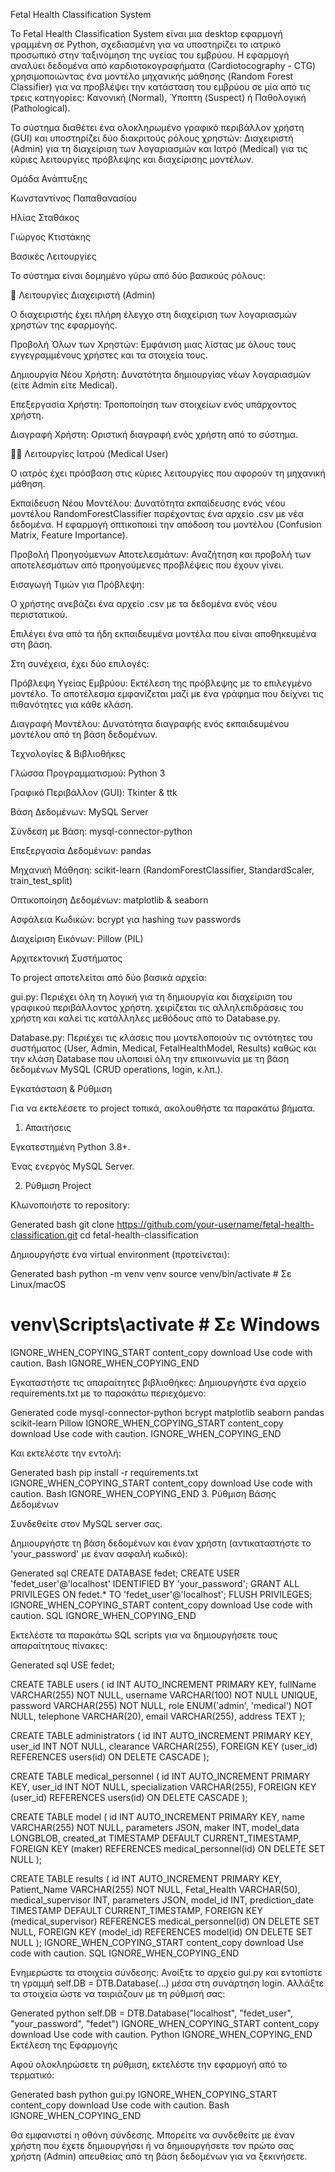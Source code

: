 Fetal Health Classification System

Το Fetal Health Classification System είναι μια desktop εφαρμογή γραμμένη σε Python, σχεδιασμένη για να υποστηρίζει το ιατρικό προσωπικό στην ταξινόμηση της υγείας του εμβρύου. Η εφαρμογή αναλύει δεδομένα από καρδιοτοκογραφήματα (Cardiotocography - CTG) χρησιμοποιώντας ένα μοντέλο μηχανικής μάθησης (Random Forest Classifier) για να προβλέψει την κατάσταση του εμβρύου σε μία από τις τρεις κατηγορίες: Κανονική (Normal), Ύποπτη (Suspect) ή Παθολογική (Pathological).

Το σύστημα διαθέτει ένα ολοκληρωμένο γραφικό περιβάλλον χρήστη (GUI) και υποστηρίζει δύο διακριτούς ρόλους χρηστών: Διαχειριστή (Admin) για τη διαχείριση των λογαριασμών και Ιατρό (Medical) για τις κύριες λειτουργίες πρόβλεψης και διαχείρισης μοντέλων.

Ομάδα Ανάπτυξης

Κωνσταντίνος Παπαθανασίου

Ηλίας Σταθάκος

Γιώργος Κτιστάκης

Βασικές Λειτουργίες

Το σύστημα είναι δομημένο γύρω από δύο βασικούς ρόλους:

🔑 Λειτουργίες Διαχειριστή (Admin)

Ο διαχειριστής έχει πλήρη έλεγχο στη διαχείριση των λογαριασμών χρηστών της εφαρμογής.

Προβολή Όλων των Χρηστών: Εμφάνιση μιας λίστας με όλους τους εγγεγραμμένους χρήστες και τα στοιχεία τους.

Δημιουργία Νέου Χρήστη: Δυνατότητα δημιουργίας νέων λογαριασμών (είτε Admin είτε Medical).

Επεξεργασία Χρήστη: Τροποποίηση των στοιχείων ενός υπάρχοντος χρήστη.

Διαγραφή Χρήστη: Οριστική διαγραφή ενός χρήστη από το σύστημα.

👨‍⚕️ Λειτουργίες Ιατρού (Medical User)

Ο ιατρός έχει πρόσβαση στις κύριες λειτουργίες που αφορούν τη μηχανική μάθηση.

Εκπαίδευση Νέου Μοντέλου: Δυνατότητα εκπαίδευσης ενός νέου μοντέλου RandomForestClassifier παρέχοντας ένα αρχείο .csv με νέα δεδομένα. Η εφαρμογή οπτικοποιεί την απόδοση του μοντέλου (Confusion Matrix, Feature Importance).

Προβολή Προηγούμενων Αποτελεσμάτων: Αναζήτηση και προβολή των αποτελεσμάτων από προηγούμενες προβλέψεις που έχουν γίνει.

Εισαγωγή Τιμών για Πρόβλεψη:

Ο χρήστης ανεβάζει ένα αρχείο .csv με τα δεδομένα ενός νέου περιστατικού.

Επιλέγει ένα από τα ήδη εκπαιδευμένα μοντέλα που είναι αποθηκευμένα στη βάση.

Στη συνέχεια, έχει δύο επιλογές:

Πρόβλεψη Υγείας Εμβρύου: Εκτέλεση της πρόβλεψης με το επιλεγμένο μοντέλο. Το αποτέλεσμα εμφανίζεται μαζί με ένα γράφημα που δείχνει τις πιθανότητες για κάθε κλάση.

Διαγραφή Μοντέλου: Δυνατότητα διαγραφής ενός εκπαιδευμένου μοντέλου από τη βάση δεδομένων.

Τεχνολογίες & Βιβλιοθήκες

Γλώσσα Προγραμματισμού: Python 3

Γραφικό Περιβάλλον (GUI): Tkinter & ttk

Βάση Δεδομένων: MySQL Server

Σύνδεση με Βάση: mysql-connector-python

Επεξεργασία Δεδομένων: pandas

Μηχανική Μάθηση: scikit-learn (RandomForestClassifier, StandardScaler, train_test_split)

Οπτικοποίηση Δεδομένων: matplotlib & seaborn

Ασφάλεια Κωδικών: bcrypt για hashing των passwords

Διαχείριση Εικόνων: Pillow (PIL)

Αρχιτεκτονική Συστήματος

Το project αποτελείται από δύο βασικά αρχεία:

gui.py: Περιέχει όλη τη λογική για τη δημιουργία και διαχείριση του γραφικού περιβάλλοντος χρήστη. χειρίζεται τις αλληλεπιδράσεις του χρήστη και καλεί τις κατάλληλες μεθόδους από το Database.py.

Database.py: Περιέχει τις κλάσεις που μοντελοποιούν τις οντότητες του συστήματος (User, Admin, Medical, FetalHealthModel, Results) καθώς και την κλάση Database που υλοποιεί όλη την επικοινωνία με τη βάση δεδομένων MySQL (CRUD operations, login, κ.λπ.).

Εγκατάσταση & Ρύθμιση

Για να εκτελέσετε το project τοπικά, ακολουθήστε τα παρακάτω βήματα.

1. Απαιτήσεις

Εγκατεστημένη Python 3.8+.

Ένας ενεργός MySQL Server.

2. Ρύθμιση Project

Κλωνοποιήστε το repository:

Generated bash
git clone https://github.com/your-username/fetal-health-classification.git
cd fetal-health-classification


Δημιουργήστε ένα virtual environment (προτείνεται):

Generated bash
python -m venv venv
source venv/bin/activate  # Σε Linux/macOS
# venv\Scripts\activate   # Σε Windows
IGNORE_WHEN_COPYING_START
content_copy
download
Use code with caution.
Bash
IGNORE_WHEN_COPYING_END

Εγκαταστήστε τις απαραίτητες βιβλιοθήκες:
Δημιουργήστε ένα αρχείο requirements.txt με το παρακάτω περιεχόμενο:

Generated code
mysql-connector-python
bcrypt
matplotlib
seaborn
pandas
scikit-learn
Pillow
IGNORE_WHEN_COPYING_START
content_copy
download
Use code with caution.
IGNORE_WHEN_COPYING_END

Και εκτελέστε την εντολή:

Generated bash
pip install -r requirements.txt
IGNORE_WHEN_COPYING_START
content_copy
download
Use code with caution.
Bash
IGNORE_WHEN_COPYING_END
3. Ρύθμιση Βάσης Δεδομένων

Συνδεθείτε στον MySQL server σας.

Δημιουργήστε τη βάση δεδομένων και έναν χρήστη (αντικαταστήστε το 'your_password' με έναν ασφαλή κωδικό):

Generated sql
CREATE DATABASE fedet;
CREATE USER 'fedet_user'@'localhost' IDENTIFIED BY 'your_password';
GRANT ALL PRIVILEGES ON fedet.* TO 'fedet_user'@'localhost';
FLUSH PRIVILEGES;
IGNORE_WHEN_COPYING_START
content_copy
download
Use code with caution.
SQL
IGNORE_WHEN_COPYING_END

Εκτελέστε τα παρακάτω SQL scripts για να δημιουργήσετε τους απαραίτητους πίνακες:

Generated sql
USE fedet;

CREATE TABLE users (
    id INT AUTO_INCREMENT PRIMARY KEY,
    fullName VARCHAR(255) NOT NULL,
    username VARCHAR(100) NOT NULL UNIQUE,
    password VARCHAR(255) NOT NULL,
    role ENUM('admin', 'medical') NOT NULL,
    telephone VARCHAR(20),
    email VARCHAR(255),
    address TEXT
);

CREATE TABLE administrators (
    id INT AUTO_INCREMENT PRIMARY KEY,
    user_id INT NOT NULL,
    clearance VARCHAR(255),
    FOREIGN KEY (user_id) REFERENCES users(id) ON DELETE CASCADE
);

CREATE TABLE medical_personnel (
    id INT AUTO_INCREMENT PRIMARY KEY,
    user_id INT NOT NULL,
    specialization VARCHAR(255),
    FOREIGN KEY (user_id) REFERENCES users(id) ON DELETE CASCADE
);

CREATE TABLE model (
    id INT AUTO_INCREMENT PRIMARY KEY,
    name VARCHAR(255) NOT NULL,
    parameters JSON,
    maker INT,
    model_data LONGBLOB,
    created_at TIMESTAMP DEFAULT CURRENT_TIMESTAMP,
    FOREIGN KEY (maker) REFERENCES medical_personnel(id) ON DELETE SET NULL
);

CREATE TABLE results (
    id INT AUTO_INCREMENT PRIMARY KEY,
    Patient_Name VARCHAR(255) NOT NULL,
    Fetal_Health VARCHAR(50),
    medical_supervisor INT,
    parameters JSON,
    model_id INT,
    prediction_date TIMESTAMP DEFAULT CURRENT_TIMESTAMP,
    FOREIGN KEY (medical_supervisor) REFERENCES medical_personnel(id) ON DELETE SET NULL,
    FOREIGN KEY (model_id) REFERENCES model(id) ON DELETE SET NULL
);
IGNORE_WHEN_COPYING_START
content_copy
download
Use code with caution.
SQL
IGNORE_WHEN_COPYING_END

Ενημερώστε τα στοιχεία σύνδεσης:
Ανοίξτε το αρχείο gui.py και εντοπίστε τη γραμμή self.DB = DTB.Database(...) μέσα στη συνάρτηση login. Αλλάξτε τα στοιχεία ώστε να ταιριάζουν με τη ρύθμισή σας:

Generated python
self.DB = DTB.Database("localhost", "fedet_user", "your_password", "fedet")
IGNORE_WHEN_COPYING_START
content_copy
download
Use code with caution.
Python
IGNORE_WHEN_COPYING_END
Εκτέλεση της Εφαρμογής

Αφού ολοκληρώσετε τη ρύθμιση, εκτελέστε την εφαρμογή από το τερματικό:

Generated bash
python gui.py
IGNORE_WHEN_COPYING_START
content_copy
download
Use code with caution.
Bash
IGNORE_WHEN_COPYING_END

Θα εμφανιστεί η οθόνη σύνδεσης. Μπορείτε να συνδεθείτε με έναν χρήστη που έχετε δημιουργήσει ή να δημιουργήσετε τον πρώτο σας χρήστη (Admin) απευθείας από τη βάση δεδομένων για να ξεκινήσετε.
